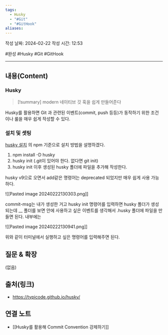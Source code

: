```yaml
---
tags:
  - Husky
  - "#Git"
  - "#GitHook"
aliases:
---
```

작성 날짜: 2024-02-22
작성 시간: 12:53

#완성 #Husky #Git #GitHook

----
## 내용(Content)
### Husky
>[!summary]
>modern 네이티브 깃 훅을 쉽게 만들어준다


Husky를 활용하면 Git 과 관련된 이벤트(commit, push 등등)가 동작하기 위한 조건이나 룰을 매우 쉽게 작성할 수 있다.

### 설치 및 셋팅
[husky 설치](https://typicode.github.io/husky/get-started.html) 의 npm 기준으로 설치 방법을 설명하겠다.

1. npm install -D husky
2. husky init (.git이 있어야 한다. 없다면 git init)
3. husky init 이후 생성된 husky 폴더에 파일을 추가해 작성한다.

husky v9으로 오면서 add같은 명령어는 deprecated 되었지만 매우 쉽게 사용 가능하다.

![[Pasted image 20240222130303.png]]

commit-msg는 내가 생성한 거고 husky init 명령어를 입력하면 husky 폴더가 생성되는데  __ 폴더를 보면 안에 사용하고 싶은 이벤트를 생각해서 .husky 폴더에 파일을 만들면 된다. 내부에는 

![[Pasted image 20240222130941.png]]

위와 같이 터미널에서 실행하고 싶은 명령어를 입력해주면 된다. 
## 질문 & 확장

(없음)

## 출처(링크)
- https://typicode.github.io/husky/

## 연결 노트
- [[Husky를 활용해 Commit Convention 강제하기]]









